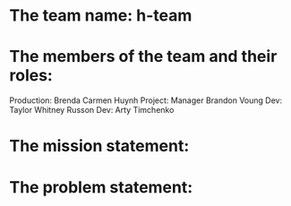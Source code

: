 #    The team name: h-team

#    The members of the team and their roles:
 Production: Brenda Carmen Huynh
 Project: Manager Brandon Voung
 Dev: Taylor Whitney Russon
 Dev: Arty Timchenko

#    The mission statement:
#    The problem statement:

